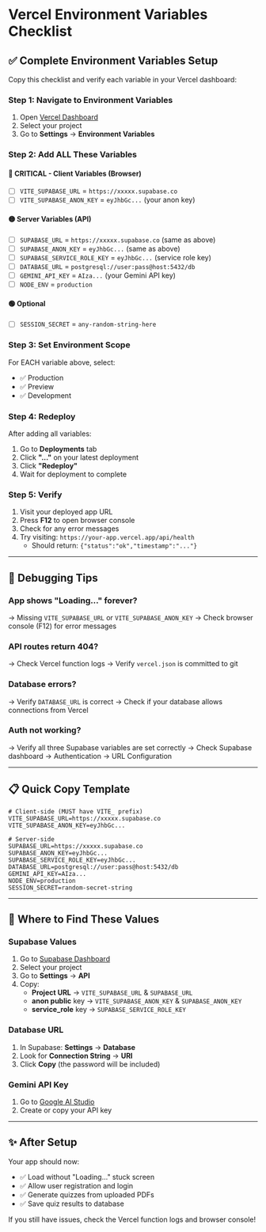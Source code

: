 # Vercel Environment Variables Checklist

## ✅ Complete Environment Variables Setup

Copy this checklist and verify each variable in your Vercel dashboard:

### Step 1: Navigate to Environment Variables
1. Open [Vercel Dashboard](https://vercel.com/dashboard)
2. Select your project
3. Go to **Settings** → **Environment Variables**

### Step 2: Add ALL These Variables

#### 🔴 CRITICAL - Client Variables (Browser)
- [ ] `VITE_SUPABASE_URL` = `https://xxxxx.supabase.co`
- [ ] `VITE_SUPABASE_ANON_KEY` = `eyJhbGc...` (your anon key)

#### 🟡 Server Variables (API)
- [ ] `SUPABASE_URL` = `https://xxxxx.supabase.co` (same as above)
- [ ] `SUPABASE_ANON_KEY` = `eyJhbGc...` (same as above)
- [ ] `SUPABASE_SERVICE_ROLE_KEY` = `eyJhbGc...` (service role key)
- [ ] `DATABASE_URL` = `postgresql://user:pass@host:5432/db`
- [ ] `GEMINI_API_KEY` = `AIza...` (your Gemini API key)
- [ ] `NODE_ENV` = `production`

#### 🟢 Optional
- [ ] `SESSION_SECRET` = `any-random-string-here`

### Step 3: Set Environment Scope
For EACH variable above, select:
- ✅ Production
- ✅ Preview  
- ✅ Development

### Step 4: Redeploy
After adding all variables:
1. Go to **Deployments** tab
2. Click **"..."** on your latest deployment
3. Click **"Redeploy"**
4. Wait for deployment to complete

### Step 5: Verify
1. Visit your deployed app URL
2. Press **F12** to open browser console
3. Check for any error messages
4. Try visiting: `https://your-app.vercel.app/api/health`
   - Should return: `{"status":"ok","timestamp":"..."}`

---

## 🐛 Debugging Tips

### App shows "Loading..." forever?
→ Missing `VITE_SUPABASE_URL` or `VITE_SUPABASE_ANON_KEY`
→ Check browser console (F12) for error messages

### API routes return 404?
→ Check Vercel function logs
→ Verify `vercel.json` is committed to git

### Database errors?
→ Verify `DATABASE_URL` is correct
→ Check if your database allows connections from Vercel

### Auth not working?
→ Verify all three Supabase variables are set correctly
→ Check Supabase dashboard → Authentication → URL Configuration

---

## 📋 Quick Copy Template

```
# Client-side (MUST have VITE_ prefix)
VITE_SUPABASE_URL=https://xxxxx.supabase.co
VITE_SUPABASE_ANON_KEY=eyJhbGc...

# Server-side
SUPABASE_URL=https://xxxxx.supabase.co
SUPABASE_ANON_KEY=eyJhbGc...
SUPABASE_SERVICE_ROLE_KEY=eyJhbGc...
DATABASE_URL=postgresql://user:pass@host:5432/db
GEMINI_API_KEY=AIza...
NODE_ENV=production
SESSION_SECRET=random-secret-string
```

---

## 🎯 Where to Find These Values

### Supabase Values
1. Go to [Supabase Dashboard](https://supabase.com/dashboard)
2. Select your project
3. Go to **Settings** → **API**
4. Copy:
   - **Project URL** → `VITE_SUPABASE_URL` & `SUPABASE_URL`
   - **anon public** key → `VITE_SUPABASE_ANON_KEY` & `SUPABASE_ANON_KEY`
   - **service_role** key → `SUPABASE_SERVICE_ROLE_KEY`

### Database URL
1. In Supabase: **Settings** → **Database**
2. Look for **Connection String** → **URI**
3. Click **Copy** (the password will be included)

### Gemini API Key
1. Go to [Google AI Studio](https://aistudio.google.com/app/apikey)
2. Create or copy your API key

---

## ✨ After Setup

Your app should now:
- ✅ Load without "Loading..." stuck screen
- ✅ Allow user registration and login
- ✅ Generate quizzes from uploaded PDFs
- ✅ Save quiz results to database

If you still have issues, check the Vercel function logs and browser console!

